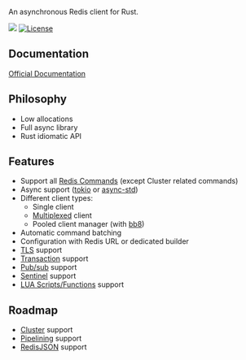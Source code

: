 An asynchronous Redis client for Rust.

![](https://github.com/dahomey-technologies/redis-driver-rs/actions/workflows/compile_and_test.yml/badge.svg)
[![License](https://img.shields.io/badge/license-MIT-blue.svg)](LICENSE.txt)

## Documentation
[Official Documentation](https://docs.rs/redis-driver/latest/redis_driver/)

## Philosophy
* Low allocations
* Full async library
* Rust idiomatic API

## Features
* Support all [Redis Commands](https://redis.io/commands/) (except Cluster related commands)
* Async support ([tokio](https://tokio.rs/) or [async-std](https://async.rs/))
* Different client types:
  * Single client
  * [Multiplexed](https://redis.com/blog/multiplexing-explained/) client
  * Pooled client manager (with [bb8](https://docs.rs/bb8/latest/bb8/))
* Automatic command batching
* Configuration with Redis URL or dedicated builder
* [TLS](https://redis.io/docs/manual/security/encryption/) support
* [Transaction](https://redis.io/docs/manual/transactions/) support
* [Pub/sub](https://redis.io/docs/manual/pubsub/) support
* [Sentinel](https://redis.io/docs/manual/sentinel/) support
* [LUA Scripts/Functions](https://redis.io/docs/manual/programmability/) support

## Roadmap
* [Cluster](https://redis.io/docs/manual/scaling/) support
* [Pipelining](https://redis.io/docs/manual/pipelining/) support
* [RedisJSON](https://redis.io/docs/stack/json/) support
